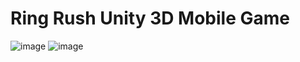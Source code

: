 # Ring Rush Unity 3D Mobile Game
![image](https://github.com/emirhanzeyrekk/Ring-Rush/assets/121854589/7d3ac830-d2bd-4890-a829-cdc4d19fb4cc)
![image](https://github.com/emirhanzeyrekk/Ring-Rush/assets/121854589/ed3eeedb-2b18-43a0-978f-2f0510856547)
